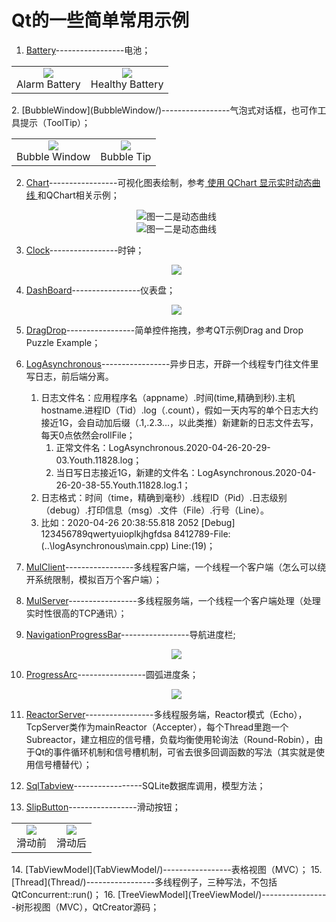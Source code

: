 # Qt的一些简单常用示例     
1. [Battery](Battery/)-----------------电池；  
<table>
    <tr>
        <td ><center><img src="Battery/picture/AlarmBattery.png"></center><center>Alarm Battery</center></td >
        <td ><center><img src="Battery/picture/HealthyBattery.png"></center><center>Healthy Battery</center></td>
    </tr>
</table>
2. [BubbleWindow](BubbleWindow/)-----------------气泡式对话框，也可作工具提示（ToolTip）；  
<table>
    <tr>
        <td ><center><img src="BubbleWindow/picture/Bubble.png"></center><center>Bubble Window</center></td >
        <td ><center><img src="BubbleWindow/picture/Bubble_tip.png"></center><center>Bubble Tip</center></td>
    </tr>
</table>

2. [Chart](Chart/)-----------------可视化图表绘制，参考[ 使用 QChart 显示实时动态曲线 ](https://qtdebug.com/qtbook-paint-realtime-curve-qchart/ "qtdebug/公孙二狗") 和QChart相关示例；  

   <center><img src="Chart/picture/Chart_1.png">图一二是动态曲线</center>  
   <center><img src="Chart/picture/Chart_2.png">图一二是动态曲线</center>  

3. [Clock](/Clock)-----------------时钟；  

    <center><img src="Clock/picture/Clock.png"></center>  

4. [DashBoard](/DashBoard)-----------------仪表盘；  

    <center><img src="DashBoard/picture/DashBoard.png"></center>

5. [DragDrop](DragDrop/)-----------------简单控件拖拽，参考QT示例Drag and Drop Puzzle Example；  

6. [LogAsynchronous](LogAsynchronous/)-----------------异步日志，开辟一个线程专门往文件里写日志，前后端分离。  

   1. 日志文件名：应用程序名（appname）.时间(time,精确到秒).主机hostname.进程ID（Tid）.log（.count），假如一天内写的单个日志大约接近1G，会自动加后缀（.1,.2.3...，以此类推）新建新的日志文件去写，每天0点依然会rollFile；  
      1. 正常文件名：LogAsynchronous.2020-04-26-20-29-03.Youth.11828.log；  
      2. 当日写日志接近1G，新建的文件名：LogAsynchronous.2020-04-26-20-38-55.Youth.11828.log.1；  
   2. 日志格式：时间（time，精确到毫秒）.线程ID（Pid）.日志级别（debug）.打印信息（msg）.文件（File）.行号（Line）。  
   1. 比如：2020-04-26 20:38:55.818 2052 [Debug] 123456789qwertyuioplkjhgfdsa 8412789-File:(..\logAsynchronous\main.cpp) Line:(19)；  

7. [MulClient](MulClient/)-----------------多线程客户端，一个线程一个客户端（怎么可以绕开系统限制，模拟百万个客户端）；  

8. [MulServer](MulServer/)-----------------多线程服务端，一个线程一个客户端处理（处理实时性很高的TCP通讯）；  

9. [NavigationProgressBar](/NavigationProgressBar)-----------------导航进度栏;  

    <center><img src="NavigationProgressBar/picture/NavigationProgressBar.png"></center>  

10. [ProgressArc](ProgressArc/)-----------------圆弧进度条；  

    <center><img src="ProgressArc/picture/ProgressArc.png"></center>  

11. [ReactorServer](ReactorServer/)-----------------多线程服务端，Reactor模式（Echo），TcpServer类作为mainReactor（Accepter），每个Thread里跑一个Subreactor，建立相应的信号槽，负载均衡使用轮询法（Round-Robin），由于Qt的事件循环机制和信号槽机制，可省去很多回调函数的写法（其实就是使用信号槽替代）；  

12. [SqlTabview](SqlTabview/)-----------------SQLite数据库调用，模型方法；  

13. [SlipButton](SlipButton/)-----------------滑动按钮；
<table>
    <tr>
        <td ><center><img src="SlipButton/picture/SlipButton_check.png"></center><center>滑动前</center></td >
        <td ><center><img src="SlipButton/picture/SlipButton_checked.png"></center><center>滑动后</center></td>
    </tr>
</table>  
14. [TabViewModel](TabViewModel/)-----------------表格视图（MVC）；  
15. [Thread](Thread/)-----------------多线程例子，三种写法，不包括QtConcurrent::run()；  
16. [TreeViewModel](TreeViewModel/)-----------------树形视图（MVC），QtCreator源码；  

